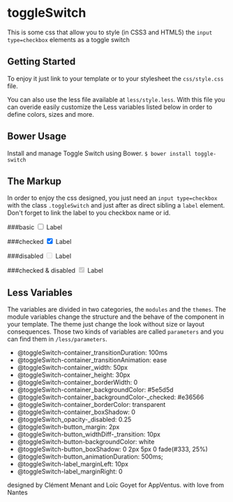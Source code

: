 toggleSwitch
============

This is some css that allow you to style (in CSS3 and HTML5) the `input type=checkbox` elements as a toggle switch

## Getting Started
To enjoy it just link to your template or to your stylesheet the `css/style.css` file.

You can also use the less file available at `less/style.less`. With this file you can overide easily customize the Less variables listed below in order to define colors, sizes and more.

## Bower Usage
Install and manage Toggle Switch using Bower.
`$ bower install toggle-switch`

## The Markup
In order to enjoy the css designed, you just need an `input type=checkbox` with the class `.toggleSwitch` and just after as direct sibling a `label` element. Don't forget to link the label to you checkbox name or id.

###basic
     <input class="toggleSwitch" id="example-1" type="checkbox"> 
     <label for="example-1">Label</label> 

###checked
     <input class="toggleSwitch" id="example-2" type="checkbox" checked> 
     <label for="example-2">Label</label>

###disabled
     <input class="toggleSwitch" id="example-3" type="checkbox" disabled> 
     <label for="example-3">Label</label>

###checked & disabled
     <input class="toggleSwitch" id="example-4" type="checkbox" disabled checked> 
     <label for="example-4">Label</label>
     
## Less Variables
The variables are divided in two categories, the `modules` and the `themes`. The module variables change the structure and the behave of the component in your template. The theme just change the look without size or layout consequences. Those two kinds of variables are called `parameters` and you can find them in `/less/parameters`.

* @toggleSwitch-container_transitionDuration: 100ms
* @toggleSwitch-container_transitionAnimation: ease
* @toggleSwitch-container_width: 50px
* @toggleSwitch-container_height: 30px
* @toggleSwitch-container_borderWidth: 0
* @toggleSwitch-container_backgroundColor: #5e5d5d
* @toggleSwitch-container_backgroundColor-_checked: #e36566
* @toggleSwitch-container_borderColor: transparent
* @toggleSwitch-container_boxShadow: 0
* @toggleSwitch_opacity-_disabled: 0.25
* @toggleSwitch-button_margin: 2px
* @toggleSwitch-button_widthDiff-_transition: 10px
* @toggleSwitch-button-backgroundColor: white
* @toggleSwitch-button_boxShadow: 0 2px 5px 0 fade(#333, 25%)
* @toggleSwitch-button_animationDuration: 500ms;
* @toggleSwitch-label_marginLeft: 10px
* @toggleSwitch-label_marginRight: 0

designed by Clément Menant and Loïc Goyet for AppVentus. with love from Nantes
